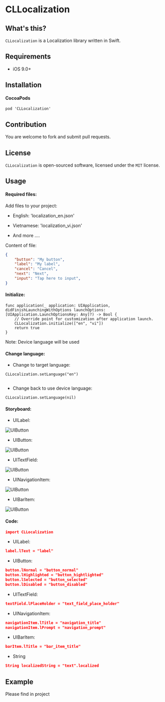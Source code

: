 # CLLocalization


## What's this?

`CLLocalization` is a Localization library written in Swift.

## Requirements

* iOS 9.0+

## Installation

#### CocoaPods

```
pod 'CLLocalization'
```

## Contribution

You are welcome to fork and submit pull requests.

## License

`CLLocalization` is open-sourced software, licensed under the `MIT` license.

## Usage

#### Required files: 

Add files to your project:

- English: 'localization_en.json'

- Vietnamese: 'localization_vi.json'

- And more ....

Content of file:

```json
{
    "button": "My button",
    "label": "My label",
    "cancel": "Cancel",
    "next": "Next",
    "input": "Tap here to input",
}
```

#### Initialize:

```
func application(_ application: UIApplication, didFinishLaunchingWithOptions launchOptions: [UIApplication.LaunchOptionsKey: Any]?) -> Bool {
    // Override point for customization after application launch.
    CLLocalization.initialize(["en", "vi"])
    return true
}

```
Note: Device language will be used
  
#### Change language:

- Change to target language:

```
CLLocalization.setLanguage("en")
     
```
  
- Change back to use device language:

```
CLLocalization.setLanguage(nil)

```
  
#### Storyboard:

- UILabel:

![UIButton](./Documents/Image/label.png)

- UIButton:

![UIButton](./Documents/Image/button.png)

- UITextField:

![UIButton](./Documents/Image/text_field.png)

- UINavigationItem:

![UIButton](./Documents/Image/navigation_item.png)

- UIBarItem:

![UIButton](./Documents/Image/bar_item.png)

#### Code:

```json
import CLLocalization
```

- UILabel:

```json
label.lText = "label"
```

- UIButton:

```json
button.lNormal = "button_normal"
button.lHighlighted = "button_hightlighted"
button.lSelected = "button_selected"
button.lDisabled = "button_disabled"
```

- UITextField:

```json
textField.lPlaceHolder = "text_field_place_holder"
```

- UINavigationItem:

```json
navigationItem.lTitle = "navigation_title"
navigationItem.lPrompt = "navigation_prompt"
```

- UIBarItem:

```json
barItem.lTitle = "bar_item_title"
```

- String

```json
String localizedString = "text".localized
```

## Example

Please find in project
